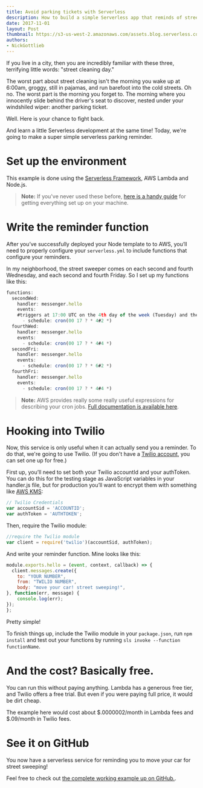 ```yaml
---
title: Avoid parking tickets with Serverless 
description: How to build a simple Serverless app that reminds of street sweeping in your neighborhood. 
date: 2017-11-01
layout: Post
thumbnail: https://s3-us-west-2.amazonaws.com/assets.blog.serverless.com/jordan-andrews-300359.jpg
authors: 
- NickGottlieb
---
```


If you live in a city, then you are incredibly familiar with these three, terrifying little words: "street cleaning day."

The worst part about street cleaning isn't the morning you wake up at 6:00am, groggy, still in pajamas, and run barefoot into the cold streets. Oh no. The worst part is the morning you forget to. The morning where you innocently slide behind the driver's seat to discover, nested under your windshiled wiper: another parking ticket.

Well. Here is your chance to fight back.

And learn a little Serverless development at the same time! Today, we're going to make a super simple serverless parking reminder.

# Set up the environment

This example is done using the [Serverless Framework](https://www.serverless.com/framework), AWS Lambda and Node.js.

> **Note:** If you've never used these before, [here is a handy guide](https://serverless.com/framework/docs/providers/aws/guide/quick-start/) for getting everything set up on your machine. 

# Write the reminder function

After you’ve successfully deployed your Node template to to AWS, you’ll need to properly configure your `serverless.yml` to include functions that configure your reminders.

In my neighborhood, the street sweeper comes on each second and fourth Wednesday, and each second and fourth Friday. So I set up my functions like this:

```js
functions:
  secondWed:
    handler: messenger.hello
    events:
    #triggers at 17:00 UTC on the 4th day of the week (Tuesday) and the second occurence each month
      - schedule: cron(00 17 ? * 4#2 *)
  fourthWed:
    handler: messenger.hello
    events:
      - schedule: cron(00 17 ? * 4#4 *)
  secondFri:
    handler: messenger.hello
    events:
      - schedule: cron(00 17 ? * 6#2 *)
  fourthFri:
    handler: messenger.hello
    events:
      - schedule: cron(00 17 ? * 4#4 *)
```

> **Note:** AWS provides really some really useful expressions for describing your cron jobs. [Full documentation is available here](http://docs.aws.amazon.com/lambda/latest/dg/tutorial-scheduled-events-schedule-expressions.html).

# Hooking into Twilio 

Now, this service is only useful when it can actually send you a reminder. To do that, we're going to use Twilio. (If you don't have a [Twilio account](https://www.twilio.com/sms), you can set one up for free.)

First up, you’ll need to set both your Twilio accountId and your authToken. You can do this for the testing stage as JavaScript variables in your handler.js file, but for production you’ll want to encrypt them with something like [AWS KMS](https://serverless.com/framework/docs/providers/aws/guide/functions#kms-keys):

```js
// Twilio Credentials 
var accountSid = 'ACCOUNTID'; 
var authToken = 'AUTHTOKEN';
```

Then, require the Twilio module:

```js
//require the Twilio module 
var client = require('twilio')(accountSid, authToken);
```

And write your reminder function. Mine looks like this:

```js
module.exports.hello = (event, context, callback) => {
  client.messages.create({ 
    to: "YOUR NUMBER", 
    from: "TWILIO NUMBER",
    body: "move your car! street sweeping!", 
}, function(err, message) { 
    console.log(err); 
});
};
```

Pretty simple!

To finish things up, include the Twilio module in your `package.json`, run `npm install` and test out your functions by running `sls invoke --function functionName`.

# And the cost? Basically free.

You can run this without paying anything. Lambda has a generous free tier, and Twilio offers a free trial. But even if you were paying full price, it would be dirt cheap.

The example here would cost about $.0000002/month in Lambda fees and $.09/month in Twilio fees.

# See it on GitHub

You now have a serverless service for reminding you to move your car for street sweeping! 

Feel free to check out [the complete working example up on GitHub.](https://github.com/worldsoup/serverless-parking-reminder).
